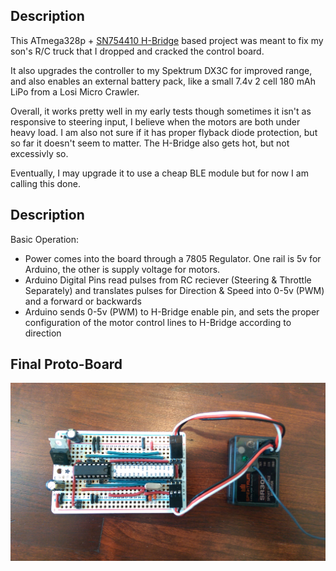 Description
-------------------
This ATmega328p + [SN754410 H-Bridge](https://www.sparkfun.com/products/315) based project was meant to fix my son's R/C truck that I dropped and cracked the control board.

It also upgrades the controller to my Spektrum DX3C for improved range, and also enables an external battery pack, like a small 7.4v 2 cell 180 mAh LiPo from a Losi Micro Crawler.

Overall, it works pretty well in my early tests though sometimes it isn't as responsive to steering input, I believe when the motors are both under heavy load. I am also not sure if it has proper flyback diode protection, but so far it doesn't seem to matter. The H-Bridge also gets hot, but not excessivly so.

Eventually, I may upgrade it to use a cheap BLE module but for now I am calling this done.

Description
-------------------
Basic Operation:
* Power comes into the board through a 7805 Regulator. One rail is 5v for Arduino, the other is supply voltage for motors.
* Arduino Digital Pins read pulses from RC reciever (Steering & Throttle Separately) and translates pulses for Direction & Speed into 0-5v (PWM) and a forward or backwards
* Arduino sends 0-5v (PWM) to H-Bridge enable pin, and sets the proper configuration of the motor control lines to H-Bridge according to direction


Final Proto-Board
------------------

![alt tag](Dual_Motor_Control-Final.jpg)

